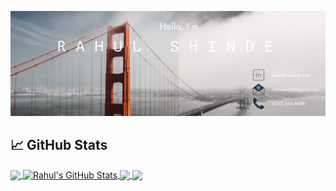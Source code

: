 <!-- ### Hi 👋 I am Rahul! -->
<!-- I am a Devops Engineer who is passionate about automating infrastructure. Few tech that I enjoy working in, are Python, Terraform, Ansible, Puppet, docker, and AWS. -->
[![Header](https://raw.githubusercontent.com/rahulvshinde/rahulvshinde/master/banner_short.png "Header")](https://rshinde.com/)






## &#x1f4c8; GitHub Stats

<a href="https://github.com/rahulvshinde/rahulvshinde">
  <img align="center" src="https://github-readme-stats.vercel.app/api/top-langs/?username=rahulvshinde&hide=java,html&title_color=ffffff&text_color=c9cacc&icon_color=2bbc8a&bg_color=1d1f21" />
</a>
<a href="https://github.com/rahulvshinde/rahulvshinde">
  <img align="center" src="https://github-readme-stats.vercel.app/api?username=rahulvshinde&show_icons=true&line_height=35&count_private=true&title_color=ffffff&text_color=c9cacc&icon_color=2bbc8a&bg_color=1d1f21" alt="Rahul's GitHub Stats" />
</a>

<a href="https://github.com/rahulvshinde/Python_Playground">
  <img align="center" src="https://github-readme-stats.vercel.app/api/pin/?username=rahulvshinde&repo=Python_Playground&title_color=ffffff&text_color=c9cacc&icon_color=2bbc8a&bg_color=1d1f21" />
</a>


<a href="https://github.com/rahulvshinde/Cloudera-Hadoop-on-Docker">
  <img align="center" src="https://github-readme-stats.vercel.app/api/pin/?username=rahulvshinde&repo=Cloudera-Hadoop-on-Docker&title_color=ffffff&text_color=c9cacc&icon_color=2bbc8a&bg_color=1d1f21" />
</a>    


<!--
**rahulvshinde/rahulvshinde** is a ✨ _special_ ✨ repository because its `README.md` (this file) appears on your GitHub profile.

Here are some ideas to get you started:

- 🔭 I’m currently working on ...
- 🌱 I’m currently learning ...
- 👯 I’m looking to collaborate on ...
- 🤔 I’m looking for help with ...
- 💬 Ask me about ...
- 📫 How to reach me: ...
- 😄 Pronouns: ...
- ⚡ Fun fact: ...
-->
